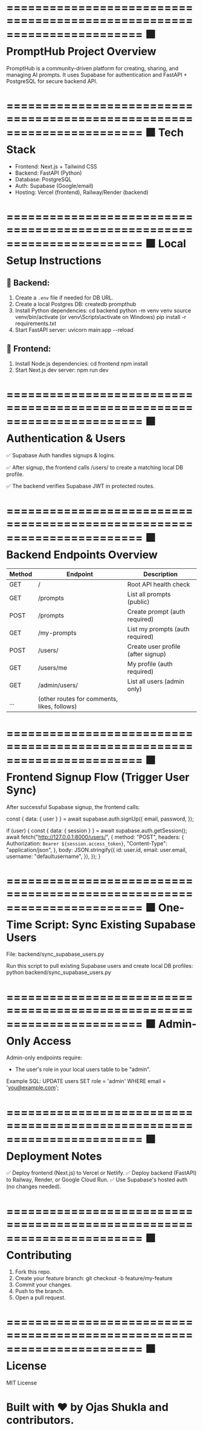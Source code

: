 =======================================================================
🟩 PromptHub Project Overview
=======================================================================

PromptHub is a community-driven platform for creating, sharing, and managing AI prompts. 
It uses Supabase for authentication and FastAPI + PostgreSQL for secure backend API.

=======================================================================
🟩 Tech Stack
=======================================================================

- Frontend: Next.js + Tailwind CSS
- Backend: FastAPI (Python)
- Database: PostgreSQL
- Auth: Supabase (Google/email)
- Hosting: Vercel (frontend), Railway/Render (backend)

=======================================================================
🟩 Local Setup Instructions
=======================================================================

🔹 Backend:
---------------------------------
1. Create a `.env` file if needed for DB URL.
2. Create a local Postgres DB:
    createdb prompthub
3. Install Python dependencies:
    cd backend
    python -m venv venv
    source venv/bin/activate  (or venv\Scripts\activate on Windows)
    pip install -r requirements.txt
4. Start FastAPI server:
    uvicorn main:app --reload

🔹 Frontend:
---------------------------------
1. Install Node.js dependencies:
    cd frontend
    npm install
2. Start Next.js dev server:
    npm run dev

=======================================================================
🟩 Authentication & Users
=======================================================================

✅ Supabase Auth handles signups & logins.

✅ After signup, the frontend calls /users/ to create a matching local DB profile.

✅ The backend verifies Supabase JWT in protected routes.

=======================================================================
🟩 Backend Endpoints Overview
=======================================================================

| Method | Endpoint                  | Description                          |
|--------|---------------------------|--------------------------------------|
| GET    | /                         | Root API health check                |
| GET    | /prompts                  | List all prompts (public)            |
| POST   | /prompts                  | Create prompt (auth required)        |
| GET    | /my-prompts               | List my prompts (auth required)      |
| POST   | /users/                   | Create user profile (after signup)   |
| GET    | /users/me                 | My profile (auth required)           |
| GET    | /admin/users/             | List all users (admin only)          |
| ...    | (other routes for comments, likes, follows)                      |

=======================================================================
🟩 Frontend Signup Flow (Trigger User Sync)
=======================================================================

After successful Supabase signup, the frontend calls:

const { data: { user } } = await supabase.auth.signUp({
  email,
  password,
});

if (user) {
  const { data: { session } } = await supabase.auth.getSession();
  await fetch("http://127.0.0.1:8000/users/", {
    method: "POST",
    headers: {
      Authorization: `Bearer ${session.access_token}`,
      "Content-Type": "application/json",
    },
    body: JSON.stringify({
      id: user.id,
      email: user.email,
      username: "defaultusername",
    }),
  });
}

=======================================================================
🟩 One-Time Script: Sync Existing Supabase Users
=======================================================================

File: backend/sync_supabase_users.py

Run this script to pull existing Supabase users and create local DB profiles:
    python backend/sync_supabase_users.py

=======================================================================
🟩 Admin-Only Access
=======================================================================

Admin-only endpoints require:
- The user's role in your local users table to be "admin".

Example SQL:
    UPDATE users SET role = 'admin' WHERE email = 'you@example.com';

=======================================================================
🟩 Deployment Notes
=======================================================================

✅ Deploy frontend (Next.js) to Vercel or Netlify.
✅ Deploy backend (FastAPI) to Railway, Render, or Google Cloud Run.
✅ Use Supabase's hosted auth (no changes needed).

=======================================================================
🟩 Contributing
=======================================================================

1. Fork this repo.
2. Create your feature branch:
    git checkout -b feature/my-feature
3. Commit your changes.
4. Push to the branch.
5. Open a pull request.

=======================================================================
🟩 License
=======================================================================

MIT License

Built with ❤️ by Ojas Shukla and contributors.
=======================================================================
